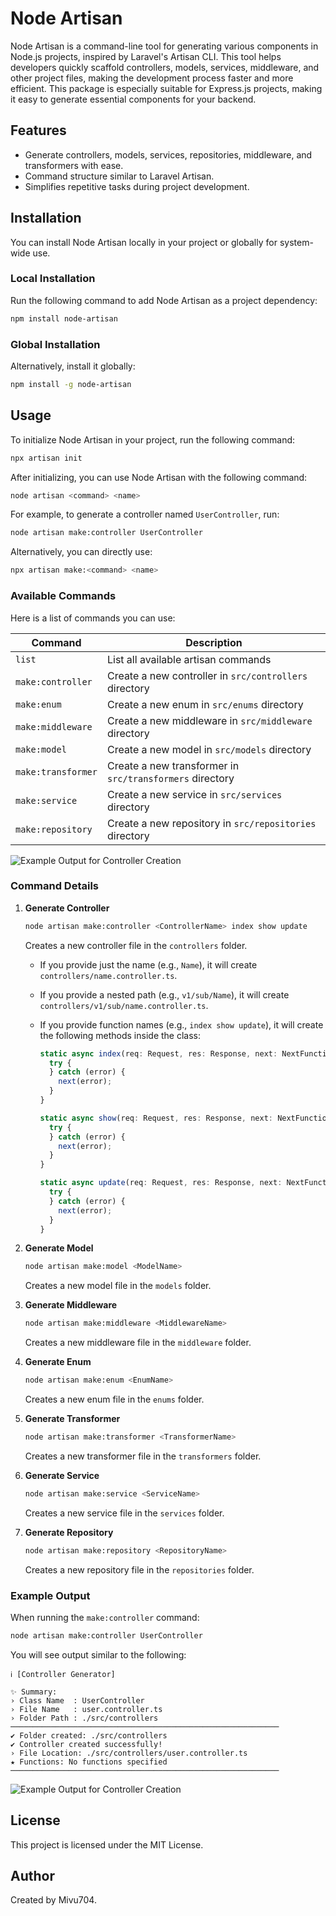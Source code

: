 # Node Artisan

Node Artisan is a command-line tool for generating various components in Node.js projects, inspired by Laravel's Artisan CLI. This tool helps developers quickly scaffold controllers, models, services, middleware, and other project files, making the development process faster and more efficient. This package is especially suitable for Express.js projects, making it easy to generate essential components for your backend.

## Features

- Generate controllers, models, services, repositories, middleware, and transformers with ease.
- Command structure similar to Laravel Artisan.
- Simplifies repetitive tasks during project development.

## Installation

You can install Node Artisan locally in your project or globally for system-wide use.

### Local Installation

Run the following command to add Node Artisan as a project dependency:

```sh
npm install node-artisan
```

### Global Installation

Alternatively, install it globally:

```sh
npm install -g node-artisan
```

## Usage

To initialize Node Artisan in your project, run the following command:

```sh
npx artisan init
```

After initializing, you can use Node Artisan with the following command:

```sh
node artisan <command> <name>
```

For example, to generate a controller named `UserController`, run:

```sh
node artisan make:controller UserController
```

Alternatively, you can directly use:

```sh
npx artisan make:<command> <name>
```

### Available Commands

Here is a list of commands you can use:

| Command            | Description                                              |
| ------------------ | -------------------------------------------------------- |
| `list`             | List all available artisan commands                      |
| `make:controller`  | Create a new controller in `src/controllers` directory   |
| `make:enum`        | Create a new enum in `src/enums` directory               |
| `make:middleware`  | Create a new middleware in `src/middleware` directory    |
| `make:model`       | Create a new model in `src/models` directory             |
| `make:transformer` | Create a new transformer in `src/transformers` directory |
| `make:service`     | Create a new service in `src/services` directory         |
| `make:repository`  | Create a new repository in `src/repositories` directory  |

![Example Output for Controller Creation](https://github.com/miftah704/nodejs-artisan/raw/main/src/screenshot/artisan-list.png)

### Command Details

1. **Generate Controller**

   ```sh
   node artisan make:controller <ControllerName> index show update
   ```

   Creates a new controller file in the `controllers` folder.

   - If you provide just the name (e.g., `Name`), it will create `controllers/name.controller.ts`.
   - If you provide a nested path (e.g., `v1/sub/Name`), it will create `controllers/v1/sub/name.controller.ts`.
   - If you provide function names (e.g., `index show update`), it will create the following methods inside the class:

     ```typescript
     static async index(req: Request, res: Response, next: NextFunction) {
       try {
       } catch (error) {
         next(error);
       }
     }

     static async show(req: Request, res: Response, next: NextFunction) {
       try {
       } catch (error) {
         next(error);
       }
     }

     static async update(req: Request, res: Response, next: NextFunction) {
       try {
       } catch (error) {
         next(error);
       }
     }
     ```

2. **Generate Model**

   ```sh
   node artisan make:model <ModelName>
   ```

   Creates a new model file in the `models` folder.

3. **Generate Middleware**

   ```sh
   node artisan make:middleware <MiddlewareName>
   ```

   Creates a new middleware file in the `middleware` folder.

4. **Generate Enum**

   ```sh
   node artisan make:enum <EnumName>
   ```

   Creates a new enum file in the `enums` folder.

5. **Generate Transformer**

   ```sh
   node artisan make:transformer <TransformerName>
   ```

   Creates a new transformer file in the `transformers` folder.

6. **Generate Service**

   ```sh
   node artisan make:service <ServiceName>
   ```

   Creates a new service file in the `services` folder.

7. **Generate Repository**

   ```sh
   node artisan make:repository <RepositoryName>
   ```

   Creates a new repository file in the `repositories` folder.

### Example Output

When running the `make:controller` command:

```sh
node artisan make:controller UserController
```

You will see output similar to the following:

```
ℹ [Controller Generator]

✨ Summary:
› Class Name  : UserController
› File Name   : user.controller.ts
› Folder Path : ./src/controllers
────────────────────────────────────────────────────────────
✔ Folder created: ./src/controllers
✔ Controller created successfully!
› File Location: ./src/controllers/user.controller.ts
★ Functions: No functions specified
────────────────────────────────────────────────────────────
```

![Example Output for Controller Creation](https://github.com/miftah704/nodejs-artisan/raw/main/src/screenshot/make-artisan.png)

## License

This project is licensed under the MIT License.

## Author

Created by Mivu704.

